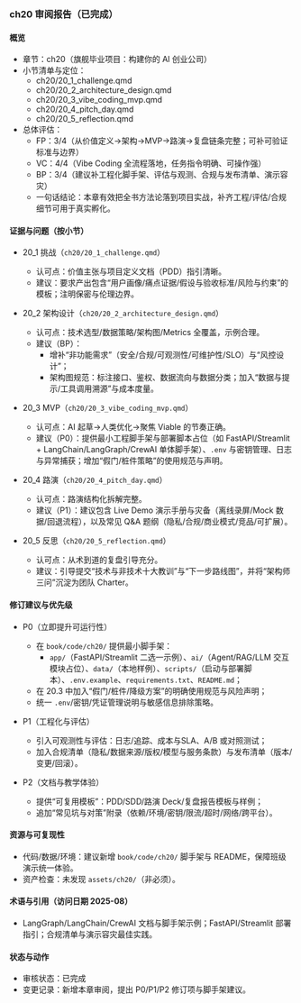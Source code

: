 ### ch20 审阅报告（已完成）

#### 概览
- 章节：ch20（旗舰毕业项目：构建你的 AI 创业公司）
- 小节清单与定位：
  - ch20/20_1_challenge.qmd
  - ch20/20_2_architecture_design.qmd
  - ch20/20_3_vibe_coding_mvp.qmd
  - ch20/20_4_pitch_day.qmd
  - ch20/20_5_reflection.qmd
- 总体评估：
  - FP：3/4（从价值定义→架构→MVP→路演→复盘链条完整；可补可验证标准与边界）
  - VC：4/4（Vibe Coding 全流程落地，任务指令明确、可操作强）
  - BP：3/4（建议补工程化脚手架、评估与观测、合规与发布清单、演示容灾）
  - 一句话结论：本章有效把全书方法论落到项目实战，补齐工程/评估/合规细节可用于真实孵化。

#### 证据与问题（按小节）
- 20_1 挑战（`ch20/20_1_challenge.qmd`）
  - 认可点：价值主张与项目定义文档（PDD）指引清晰。
  - 建议：要求产出包含“用户画像/痛点证据/假设与验收标准/风险与约束”的模板；注明保密与伦理边界。

- 20_2 架构设计（`ch20/20_2_architecture_design.qmd`）
  - 认可点：技术选型/数据策略/架构图/Metrics 全覆盖，示例合理。
  - 建议（BP）：
    - 增补“非功能需求”（安全/合规/可观测性/可维护性/SLO）与“风控设计”；
    - 架构图规范：标注接口、鉴权、数据流向与数据分类；加入“数据与提示/工具调用溯源”与成本度量。

- 20_3 MVP（`ch20/20_3_vibe_coding_mvp.qmd`）
  - 认可点：AI 起草→人类优化→聚焦 Viable 的节奏正确。
  - 建议（P0）：提供最小工程脚手架与部署脚本占位（如 FastAPI/Streamlit + LangChain/LangGraph/CrewAI 单体脚手架）、`.env` 与密钥管理、日志与异常捕获；增加“假门/桩件策略”的使用规范与声明。

- 20_4 路演（`ch20/20_4_pitch_day.qmd`）
  - 认可点：路演结构化拆解完整。
  - 建议（P1）：建议包含 Live Demo 演示手册与灾备（离线录屏/Mock 数据/回退流程），以及常见 Q&A 题纲（隐私/合规/商业模式/竞品/可扩展）。

- 20_5 反思（`ch20/20_5_reflection.qmd`）
  - 认可点：从术到道的复盘引导充分。
  - 建议：引导提交“技术与非技术十大教训”与“下一步路线图”，并将“架构师三问”沉淀为团队 Charter。

#### 修订建议与优先级
- P0（立即提升可运行性）
  - 在 `book/code/ch20/` 提供最小脚手架：
    - `app/`（FastAPI/Streamlit 二选一示例）、`ai/`（Agent/RAG/LLM 交互模块占位）、`data/`（本地样例）、`scripts/`（启动与部署脚本）、`.env.example`、`requirements.txt`、`README.md`；
  - 在 20.3 中加入“假门/桩件/降级方案”的明确使用规范与风险声明；
  - 统一 `.env`/密钥/凭证管理说明与敏感信息排除策略。

- P1（工程化与评估）
  - 引入可观测性与评估：日志/追踪、成本与SLA、A/B 或对照测试；
  - 加入合规清单（隐私/数据来源/版权/模型与服务条款）与发布清单（版本/变更/回滚）。

- P2（文档与教学体验）
  - 提供“可复用模板”：PDD/SDD/路演 Deck/复盘报告模板与样例；
  - 追加“常见坑与对策”附录（依赖/环境/密钥/限流/超时/网络/跨平台）。

#### 资源与可复现性
- 代码/数据/环境：建议新增 `book/code/ch20/` 脚手架与 README，保障班级演示统一体验。
- 资产检查：未发现 `assets/ch20/`（非必须）。

#### 术语与引用（访问日期 2025-08）
- LangGraph/LangChain/CrewAI 文档与脚手架示例；FastAPI/Streamlit 部署指引；合规清单与演示容灾最佳实践。

#### 状态与动作
- 审核状态：已完成
- 变更记录：新增本章审阅，提出 P0/P1/P2 修订项与脚手架建议。

